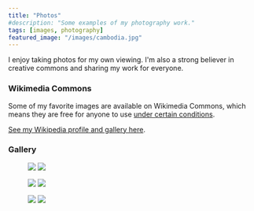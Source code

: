 ```yaml
---
title: "Photos"
#description: "Some examples of my photography work."
tags: [images, photography]
featured_image: "/images/cambodia.jpg"
---
```


I enjoy taking photos for my own viewing. I'm also a strong believer in creative commons and sharing my work for everyone.

### Wikimedia Commons

Some of my favorite images are available on Wikimedia Commons, which means they are free for anyone to use [under certain conditions](https://commons.wikimedia.org/wiki/Commons:Reusing_content_outside_Wikimedia).

[See my Wikipedia profile and gallery here](https://en.wikipedia.org/wiki/User:Lianguanlun). 

### Gallery

<figure class="flex">
	<a class="fl w-50 pa1"href="https://commons.wikimedia.org/wiki/File:Montreal_from_above_Mont_Royal.jpg"><img src="https://upload.wikimedia.org/wikipedia/commons/thumb/8/88/Montreal_from_above_Mont_Royal.jpg/800px-Montreal_from_above_Mont_Royal.jpg"></a>
	<a class="fl w-50 pa1"href="https://commons.wikimedia.org/wiki/File:Aerial_view_of_Lac_du_Chevreuil.jpg"><img src="https://upload.wikimedia.org/wikipedia/commons/thumb/8/86/Aerial_view_of_Lac_du_Chevreuil.jpg/800px-Aerial_view_of_Lac_du_Chevreuil.jpg"></a>
</figure>

<figure class="flex">
	<a class="fl w-50 pa1"href="https://commons.wikimedia.org/wiki/File:Jiuqu_Brook_in_Wuyi_Mountains.jpg"><img src="https://upload.wikimedia.org/wikipedia/commons/thumb/a/ac/Jiuqu_Brook_in_Wuyi_Mountains.jpg/800px-Jiuqu_Brook_in_Wuyi_Mountains.jpg"></a>
	<a class="fl w-50 pa1"href="https://commons.wikimedia.org/wiki/File:Street_corner_in_Hanoi.JPG"><img src="https://upload.wikimedia.org/wikipedia/commons/thumb/6/60/Street_corner_in_Hanoi.JPG/800px-Street_corner_in_Hanoi.JPG"></a>
</figure>

<figure class="flex">
	<a class="fl w-50 pa1"href="https://commons.wikimedia.org/wiki/File:Hoi%27an_by_the_river.jpg"><img src="https://upload.wikimedia.org/wikipedia/commons/thumb/6/61/Hoi%27an_by_the_river.jpg/800px-Hoi%27an_by_the_river.jpg"></a>
	<a class="fl w-50 pa1"href="https://commons.wikimedia.org/wiki/File:Aerial_view_of_Lac_Rheaume.jpg"><img src="https://upload.wikimedia.org/wikipedia/commons/thumb/b/b1/Aerial_view_of_Lac_Rheaume.jpg/800px-Aerial_view_of_Lac_Rheaume.jpg"></a>
</figure>
